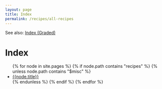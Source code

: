 ```yaml
---
layout: page
title: Index
permalink: /recipes/all-recipes
---
```

See also: [Index (Graded)](/recipes/graded)

# Index
<div class="recipes-index">
<ul>
{% for node in site.pages %}
{% if node.path contains "recipes" %}
{% unless node.path contains "$misc" %}
<li {% if node.path contains "index" %}class="folder"{% endif %}><a href="{{node.url}}">{{node.title}}</a></li>
{% endunless %}
{% endif %}
{% endfor %}
</ul>
</div>